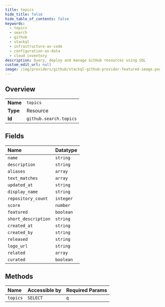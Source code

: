 ```yaml
---
title: topics
hide_title: false
hide_table_of_contents: false
keywords:
  - topics
  - search
  - github    
  - stackql
  - infrastructure-as-code
  - configuration-as-data
  - cloud inventory
description: Query, deploy and manage GitHub resources using SQL
custom_edit_url: null
image: /img/providers/github/stackql-github-provider-featured-image.png
---
```

  
    

## Overview
<table><tbody>
<tr><td><b>Name</b></td><td><code>topics</code></td></tr>
<tr><td><b>Type</b></td><td>Resource</td></tr>
<tr><td><b>Id</b></td><td><code>github.search.topics</code></td></tr>
</tbody></table>

## Fields
| Name | Datatype |
|:-----|:---------|
| `name` | `string` |
| `description` | `string` |
| `aliases` | `array` |
| `text_matches` | `array` |
| `updated_at` | `string` |
| `display_name` | `string` |
| `repository_count` | `integer` |
| `score` | `number` |
| `featured` | `boolean` |
| `short_description` | `string` |
| `created_at` | `string` |
| `created_by` | `string` |
| `released` | `string` |
| `logo_url` | `string` |
| `related` | `array` |
| `curated` | `boolean` |
## Methods
| Name | Accessible by | Required Params |
|:-----|:--------------|:----------------|
| `topics` | `SELECT` | `q` |
